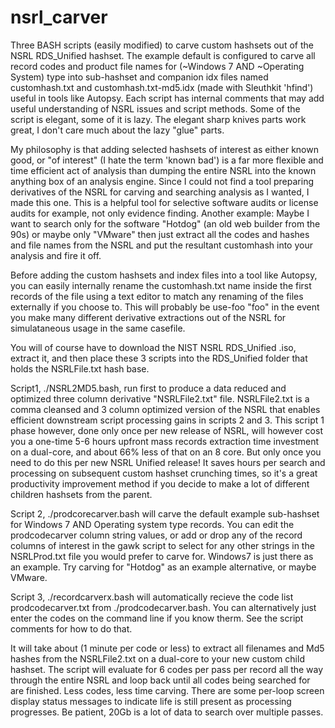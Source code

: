 # nsrl_carver
Three BASH scripts (easily modified) to carve custom hashsets out of the NSRL RDS_Unified hashset. The example default is configured to carve all record codes and product file names for (~Windows 7 AND ~Operating System) type into sub-hashset and companion idx files named customhash.txt and customhash.txt-md5.idx (made with Sleuthkit 'hfind') useful in tools like Autopsy. Each script has internal comments that may add useful understanding of NSRL issues and script methods. Some of the script is elegant, some of it is lazy. The elegant sharp knives parts work great, I don't care much about the lazy "glue" parts.

My philosophy is that adding selected hashsets of interest as either known good, or "of interest" (I hate the term 'known bad') is a far more flexible and time efficient act of analysis than dumping the entire NSRL into the known anything box of an analysis engine. Since I could not find a tool preparing derivatives of the NSRL for carving and searching analysis as I wanted, I made this one. This is a helpful tool for selective software audits or license audits for example, not only evidence finding. Another example: Maybe I want to search only for the software "Hotdog" (an old web builder from the 90s) or maybe only "VMware" then just extract all the codes and hashes and file names from the NSRL and put the resultant customhash into your analysis and fire it off.

Before adding the custom hashsets and index files into a tool like Autopsy, you can easily internally rename the customhash.txt name inside the first records of the file using a text editor to match any renaming of the files externally if you choose to. This will probably be use-foo "foo" in the event you make many different derivative extractions out of the NSRL for simulataneous usage in the same casefile.

You will of course have to download the NIST NSRL RDS_Unified .iso, extract it, and then place these 3 scripts into the RDS_Unified folder that holds the NSRLFile.txt hash base.

Script1, ./NSRL2MD5.bash, run first to produce a data reduced and optimized three column derivative "NSRLFile2.txt" file. NSRLFile2.txt is a comma cleansed and 3 column optimized version of the NSRL that enables efficient downstream script processing gains in scripts 2 and 3. This script 1 phase however, done only once per new release of NSRL, will however cost you a one-time 5-6 hours upfront mass records extraction time investment on a dual-core, and about 66% less of that on an 8 core. But only once you need to do this per new NSRL Unified release! It saves hours per search and processing on subsequent custom hashset crunching times, so it's a great productivity improvement method if you decide to make a lot of different children hashsets from the parent.

Script 2, ./prodcorecarver.bash will carve the default example sub-hashset for Windows 7 AND Operating system type records. You can edit the prodcodecarver column string values, or add or drop any of the record columns of interest in the gawk script to select for any other strings in the NSRLProd.txt file you would prefer to carve for. Windows7 is just there as an example. Try carving for "Hotdog" as an example alternative, or maybe VMware.

Script 3, ./recordcarverx.bash will automatically recieve the code list prodcodecarver.txt from ./prodcodecarver.bash. You can alternatively just enter the codes on the command line if you know therm. See the script comments for how to do that.

It will take about (1 minute per code or less) to extract all filenames and Md5 hashes from the NSRLFile2.txt on a dual-core to your new custom child hashset. The script will evaluate for 6 codes per pass per record all the way through the entire NSRL and loop back until all codes being searched for are finished. Less codes, less time carving. There are some per-loop screen display status messages to indicate life is still present as processing progresses. Be patient, 20Gb is a lot of data to search over multiple passes.
